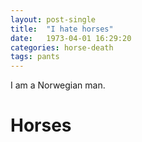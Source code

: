 ```yaml
---
layout: post-single
title:  "I hate horses"
date:   1973-04-01 16:29:20
categories: horse-death
tags: pants
---
```

I am a Norwegian man.

<h1>Horses</h1>